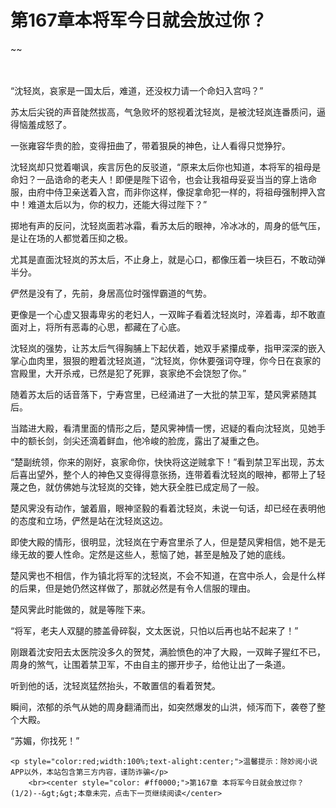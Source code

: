 # 第167章本将军今日就会放过你？
~~
    	    <p name="pagetop" href="javascript:void(0);" onclick="return false" style="line-height: 35px;padding: 10px;color: #333;"> </p><p>“沈轻岚，哀家是一国太后，难道，还没权力请一个命妇入宫吗？”</p><p>苏太后尖锐的声音陡然拔高，气急败坏的怒视着沈轻岚，是被沈轻岚连番质问，逼得恼羞成怒了。</p><p>一张雍容华贵的脸，变得扭曲了，带着狠戾的神色，让人看得只觉狰狞。</p><p>沈轻岚却只觉着嘲讽，疾言厉色的反驳道，“原来太后你也知道，本将军的祖母是命妇？一品诰命的老夫人！即便是陛下诏令，也会让我祖母妥妥当当的穿上诰命服，由府中侍卫亲送着入宫，而非你这样，像捉拿命犯一样的，将祖母强制押入宫中！难道太后以为，你的权力，还能大得过陛下？”</p><p>掷地有声的反问，沈轻岚面若冰霜，看苏太后的眼神，冷冰冰的，周身的低气压，是让在场的人都觉着压抑之极。</p><p>尤其是直面沈轻岚的苏太后，不止身上，就是心口，都像压着一块巨石，不敢动弹半分。</p><p>俨然是没有了，先前，身居高位时强悍霸道的气势。</p><p>更像是一个心虚又狠毒卑劣的老妇人，一双眸子看着沈轻岚时，淬着毒，却不敢直面对上，将所有恶毒的心思，都藏在了心底。</p><p>沈轻岚的强势，让苏太后气得胸脯上下起伏着，她双手紧攥成拳，指甲深深的嵌入掌心血肉里，狠狠的瞪着沈轻岚道，“沈轻岚，你休要强词夺理，你今日在哀家的宫殿里，大开杀戒，已然是犯了死罪，哀家绝不会饶恕了你。”</p><p>随着苏太后的话音落下，宁寿宫里，已经涌进了一大批的禁卫军，楚风霁紧随其后。</p><p>当踏进大殿，看清里面的情形之后，楚风霁神情一愣，迟疑的看向沈轻岚，见她手中的额长剑，剑尖还滴着鲜血，他冷峻的脸庞，露出了凝重之色。</p><p>“楚副统领，你来的刚好，哀家命你，快快将这逆贼拿下！”看到禁卫军出现，苏太后喜出望外，整个人的神色又变得得意张扬，连带着看沈轻岚的眼神，都带上了轻蔑之色，就仿佛她与沈轻岚的交锋，她大获全胜已成定局了一般。</p><p>楚风霁没有动作，皱着眉，眼神坚毅的看着沈轻岚，未说一句话，却已经在表明他的态度和立场，俨然是站在沈轻岚这边。</p><p>即使大殿的情形，很明显，沈轻岚在宁寿宫里杀了人，但是楚风霁相信，她不是无缘无故的要人性命。定然是这些人，惹恼了她，甚至是触及了她的底线。</p><p>楚风霁也不相信，作为镇北将军的沈轻岚，不会不知道，在宫中杀人，会是什么样的后果，但是她仍然这样做了，那就必然是有令人信服的理由。</p><p>楚风霁此时能做的，就是等陛下来。</p><p>“将军，老夫人双腿的膝盖骨碎裂，文太医说，只怕以后再也站不起来了！”</p><p>刚跟着沈安阳去太医院没多久的贺梵，满脸愤色的冲了大殿，一双眸子猩红不已，周身的煞气，让围着禁卫军，不由自主的挪开步子，给他让出了一条道。</p><p>听到他的话，沈轻岚猛然抬头，不敢置信的看着贺梵。</p><p>瞬间，浓郁的杀气从她的周身翻涌而出，如突然爆发的山洪，倾泻而下，袭卷了整个大殿。</p><p>“苏媚，你找死！”</p>
    	
   	<p style="color:red;width:100%;text-alight:center;">温馨提示：除妙阅小说APP以外，本站包含第三方内容，谨防诈骗</p>
    	<br><center style="color: #ff0000;">第167章 本将军今日就会放过你？(1/2)--&gt;&gt;本章未完，点击下一页继续阅读</center>
    	